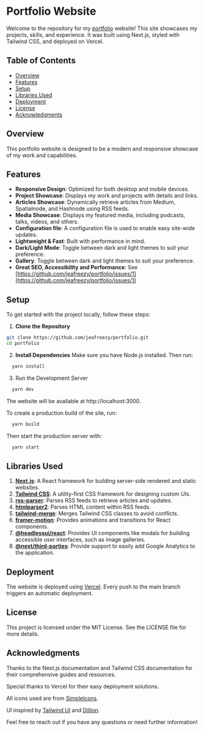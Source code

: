 # Portfolio Website

Welcome to the repository for my [portfolio](https://emmanueljolaiya.com) website! This site showcases my projects, skills, and experience. It was built using Next.js, styled with Tailwind CSS, and deployed on Vercel.

## Table of Contents

- [Overview](#overview)
- [Features](#features)
- [Setup](#setup)
- [Libraries Used](#libraries-used)
- [Deployment](#deployment)
- [License](#license)
- [Acknowledgments](#acknowledgments)

## Overview

This portfolio website is designed to be a modern and responsive showcase of my work and capabilities.

## Features

- **Responsive Design**: Optimized for both desktop and mobile devices.
- **Project Showcase**: Displays my work and projects with details and links.
- **Articles Showcase**: Dynamically retrieve articles from Medium, Spatialnode, and Hashnode using RSS feeds.
- **Media Showcase**: Displays my featured media, including podcasts, talks, videos, and others.
- **Configuration file**: A configuration file is used to enable easy site-wide updates.
- **Lightweight & Fast**: Built with performance in mind.
- **Dark/Light Mode**: Toggle between dark and light themes to suit your preference.
- **Gallery**: Toggle between dark and light themes to suit your preference.
- **Great SEO, Accessibility and Performance**: See [https://github.com/jeafreezy/portfolio/issues/1](https://github.com/jeafreezy/portfolio/issues/1)

## Setup

To get started with the project locally, follow these steps:

1. **Clone the Repository**

```bash
git clone https://github.com/jeafreezy/portfolio.git
cd portfolio
```

2. **Install Dependencies**
   Make sure you have Node.js installed. Then run:

```bash
  yarn install
```

3. Run the Development Server

```bash
  yarn dev
```

The website will be available at http://localhost:3000.

To create a production build of the site, run:

```bash
  yarn build
```

Then start the production server with:

```bash
  yarn start
```

## Libraries Used

1. **[Next.js](https://nextjs.org/)**: A React framework for building server-side rendered and static websites.
2. **[Tailwind CSS](https://tailwindcss.com/)**: A utility-first CSS framework for designing custom UIs.
3. **[rss-parser](https://www.npmjs.com/package/rss-parser)**: Parses RSS feeds to retrieve articles and updates.
4. **[htmlparser2](https://www.npmjs.com/package/htmlparser2)**: Parses HTML content within RSS feeds.
5. **[tailwind-merge](https://www.npmjs.com/package/tailwind-merge)**: Merges Tailwind CSS classes to avoid conflicts.
6. **[framer-motion](https://www.framer.com/api/motion/)**: Provides animations and transitions for React components.
7. **[@headlessui/react](https://headlessui.dev/)**: Provides UI components like modals for building accessible user interfaces, such as image galleries.
8. **[@next/third-parties](https://nextjs.org/docs/messages/next-script-for-ga)**: Provide support to easily add Google Analytics to the application.

## Deployment

The website is deployed using [Vercel](vercel.com). Every push to the main branch triggers an automatic deployment.

## License

This project is licensed under the MIT License. See the LICENSE file for more details.

## Acknowledgments

Thanks to the Next.js documentation and Tailwind CSS documentation for their comprehensive guides and resources.

Special thanks to Vercel for their easy deployment solutions.

All icons used are from [SimpleIcons](https://simpleicons.org).

UI inspired by [Tailwind UI](https://spotlight.tailwindui.com/) and [Dillion](https://dillion.io/).

Feel free to reach out if you have any questions or need further information!
